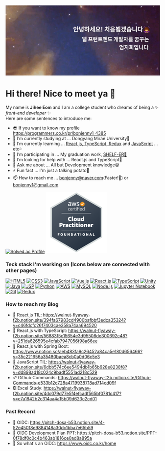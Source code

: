 ![Intro.gif](./intro.gif)

# Hi there! Nice to meet ya 👋

My name is **Jihee Eom** and I am a college student who dreams of being a ✨ _front-end developer_ ✨ \
Here are some sentences to introduce me:

- 😎 If you want to know my profile   https://programmers.co.kr/pr/bonjenny1_4385
- 🔭 I’m currently studying at    ... Dongyang Mirae University🏫
- 🌱 I’m currently learning       ... [React.js, TypeScript, Redux](https://walnut-flyaway-f2b.notion.site/56883f5c15654e3d95508de300692c48?v=251da626595e4cfab7947056f98a66ee) and [JavaScript](https://walnut-flyaway-f2b.notion.site/2-8270c0dfeff341edae0a4f9cb55d4e4a) ... etc💦
- 👯 I’m participating in         ... My graduation work, [SHELF-ER📕](https://walnut-flyaway-f2b.notion.site/SHELF-ER-efe7fa28a57244c2a5e02852110ba9e4)
- 🤔 I’m looking for help with    ... React.js and TypeScript💙
- 💬 Ask me about                 ... All but Development knowledge😥
- ⚡ Fun fact                     ... I'm just a talking potato🥔
- 📫 How to reach me              ... bonjenny@naver.com(Faster!💨) or bonjenny1@gmail.com

<!--![Jihee's GitHub stats](https://github-readme-stats.vercel.app/api?username=bonjenny&theme=material-palenight&show_icons=true)-->
[![Solved.ac Profile](http://mazassumnida.wtf/api/generate_badge?boj=bonjenny)](https://solved.ac/bonjenny)
[<img src="./badge.png" alt="AWS Practitioner Certification Badge" width="200" height="200">](https://www.credly.com/badges/fec7373b-626b-4300-8906-9daabce0efd3/public_url)
<!--![Jihee's Most Used Languages](https://github-readme-stats.vercel.app/api/top-langs/?username=bonjenny&theme=material-palenight&layout=compact)-->

### Teck stack I'm working on (Icons below are connected with other pages)
[![HTML5](https://img.shields.io/badge/-HTML5-d13a11?style=for-the-badge&logo=html5&logoColor=ffffff)](https://bonjenny.github.io/2020-1JS/hw04/hw04.html)
[![CSS3](https://img.shields.io/badge/-CSS3-007acc?style=for-the-badge&logo=css3)](https://bonjenny.github.io/2021-1movieIntroduce)
[![JavaScript](https://img.shields.io/badge/-JavaScript-%23f7df1c?style=for-the-badge&logo=javascript&logoColor=000000&labelColor=%23f7df1c&color=%23ffce5a)](https://bonjenny.github.io/2020-2JS/week15/main.html)
[![Vue.js](https://img.shields.io/badge/-Vue.js-3fba79?style=for-the-badge&logo=vue.js&logoColor=ffffff)](https://bonjenny.github.io/2021-1Vue.js)
[![React.js](https://img.shields.io/badge/-React.js-59d8ff?style=for-the-badge&logo=react&logoColor=000000)](https://github.com/bonjenny/2022-1React.js)
[![TypeScript](https://img.shields.io/badge/-Typescript-3d7ed4?style=for-the-badge&logo=typescript&logoColor=ffffff)](https://github.com/bonjenny/2022-2TypeScript)
[![Unity](https://img.shields.io/badge/-unity-222222?style=for-the-badge&logo=unity&logoColor=ffffff)](https://youtu.be/M3t9VY1HOIk) \
[![Java](https://img.shields.io/badge/-Java-b30000?style=for-the-badge&logo=java&logoColor=ffffff)](https://github.com/bonjenny/2020-2Java)
[![JSP](https://img.shields.io/badge/-JSP-%23f7df1c?style=for-the-badge&logo=java&logoColor=ff0000&labelColor=%2381b7ccc&color=%2381b7cc)](https://github.com/bonjenny/2021-2JSP)
[![Python](https://img.shields.io/badge/-Python-21649c?style=for-the-badge&logo=python&logoColor=ffdb12)](https://youtu.be/t6sMJ7zGdKE)
[![AWS](https://img.shields.io/badge/-AWS-232F3E?style=for-the-badge&logo=AmazonAWS&logoColor=ffffff)](https://walnut-flyaway-f2b.notion.site/a1890a524f384ff4852862d2cc7d51dc?v=67bc5fa401b14cc6ba87bdf57ec21e53)
[![MySQL](https://img.shields.io/badge/-mysql-487aa1?style=for-the-badge&logo=mysql&logoColor=ffffff)](https://walnut-flyaway-f2b.notion.site/MySQL-HW3-23b7a45678b9454e974092fed515cde6)
[![Node.js](https://img.shields.io/badge/-Node.js-43853d?style=for-the-badge&logo=Node.js&logoColor=ffffff)](https://walnut-flyaway-f2b.notion.site/7-Node-js-Express-e5ec3716cc28405f98f7ffebc3cf5b64)
[![Jupyter Notebook](https://img.shields.io/badge/-jupyter-eeeeee?style=for-the-badge&logo=jupyter&logoColor=e37100)](https://youtu.be/dCKu4ieMM5g)
[![Git](https://img.shields.io/badge/-Git-f05032?style=for-the-badge&logo=git&logoColor=ffffff)](https://walnut-flyaway-f2b.notion.site/Github-Commands-e533b12c728a4719938718ad714cd09f)
[![Redux](https://img.shields.io/badge/-Redux-7f38c7?style=for-the-badge&logo=redux&logoColor=ffffff)](https://walnut-flyaway-f2b.notion.site/56883f5c15654e3d95508de300692c48?v=251da626595e4cfab7947056f98a66ee)
<!--![Trophy](https://github-profile-trophy.vercel.app/?username=bonjenny&theme=material-flat&column=8)-->

### How to reach my Blog

- 💙 React.js TIL: https://walnut-flyaway-f2b.notion.site/394fa67983cd4900bafbbf3edca35324?v=c46fdcfc26f7403cae358a74aa694520
- 💎 React.js with TypeScript: https://walnut-flyaway-f2b.notion.site/56883f5c15654e3d95508de300692c48?v=251da626595e4cfab7947056f98a66ee
- 💚 React.js with Spring Boot: https://www.notion.so/aeb483fa9c26452a84ca5e180d656466?v=35c221656a35480baea8cb0a0d06c5e3
- 💜 JavaScript TIL: https://walnut-flyaway-f2b.notion.site/6dbb574c6ee5494db1b65b628e8238f8?v=dd898ad18c024c9badf5551ad218c529
- ♐ Github Commands: https://walnut-flyaway-f2b.notion.site/Github-Commands-e533b12c728a4719938718ad714cd09f
- ❎ Excel Study: https://walnut-flyaway-f2b.notion.site/4dc079d77e5f4efcadf565bf0781c417?v=e7a1842b2c314aa4a15b09d623c2cd01

### Past Record

- 🎈 OIDC: https://pitch-dosa-b53.notion.site/4-52e45018e9884148a30dc1bba7e65b59
- 🎈 OIDC Development Plan PPT: https://pitch-dosa-b53.notion.site/PPT-0f78df0c0c4b463ab1816ce0ad8a895a
- 🧨 So what's an OIDC: https://www.oidc.co.kr/home

<!--### Readme Card
[![Readme Card](https://github-readme-stats.vercel.app/api/pin/?username=bonjenny&repo=2021-1Arduino)](https://github.com/bonjenny/2021-1Arduino)
[![Readme Card](https://github-readme-stats.vercel.app/api/pin/?username=bonjenny&repo=2021-2Android)](https://github.com/bonjenny/2021-2Android)-->
